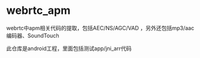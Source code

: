 # webrtc_apm
webrtc中apm相关代码的提取，包括AEC/NS/AGC/VAD ，另外还包括mp3/aac编码器、SoundTouch

此仓库是android工程，里面包括测试app/jni_arr代码
